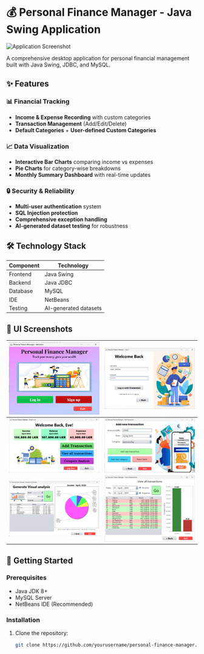 # 💰 Personal Finance Manager - Java Swing Application

![Application Screenshot](https://via.placeholder.com/800x400?text=Personal+Finance+Manager+Screenshot)

A comprehensive desktop application for personal financial management built with Java Swing, JDBC, and MySQL.

## ✨ Features

### 📊 Financial Tracking
- **Income & Expense Recording** with custom categories
- **Transaction Management** (Add/Edit/Delete)
- **Default Categories** + **User-defined Custom Categories**

### 📈 Data Visualization
- **Interactive Bar Charts** comparing income vs expenses
- **Pie Charts** for category-wise breakdowns
- **Monthly Summary Dashboard** with real-time updates

### 🔒 Security & Reliability
- **Multi-user authentication** system
- **SQL Injection protection**
- **Comprehensive exception handling**
- **AI-generated dataset testing** for robustness

## 🛠 Technology Stack

| Component       | Technology |
|-----------------|------------|
| Frontend        | Java Swing |
| Backend         | Java JDBC  |
| Database        | MySQL      |
| IDE             | NetBeans   |
| Testing         | AI-generated datasets |

## 📸 UI Screenshots

| ![Welcome Screen](https://github.com/Akila-Jayasinghe/Personal-Finance-Manager/blob/main/Interfaces%20-%20JPEG/UI_01%20-%20Welcom.png) | ![Login Screen](https://github.com/Akila-Jayasinghe/Personal-Finance-Manager/blob/main/Interfaces%20-%20JPEG/UI_03%20-%20login.png) |
|----------------------------------------------------------------|-------------------------------------------------------------|
| ![Dashboard](https://github.com/Akila-Jayasinghe/Personal-Finance-Manager/blob/main/Interfaces%20-%20JPEG/UI_04%20-%20dashboard.png)   | ![Add Transactions](https://github.com/Akila-Jayasinghe/Personal-Finance-Manager/blob/main/Interfaces%20-%20JPEG/UI_06%20-%20add_transactions.png) |
| ![Category Analysis](https://github.com/Akila-Jayasinghe/Personal-Finance-Manager/blob/main/Interfaces%20-%20JPEG/UI_08%20-%20category_analyze.png) | ![All Transaction](https://github.com/Akila-Jayasinghe/Personal-Finance-Manager/blob/main/Interfaces%20-%20JPEG/UI_07%20-%20view_all_transactions.png) |

## 🚀 Getting Started

### Prerequisites
- Java JDK 8+
- MySQL Server
- NetBeans IDE (Recommended)

### Installation
1. Clone the repository:
   ```bash
   git clone https://github.com/yourusername/personal-finance-manager.git
